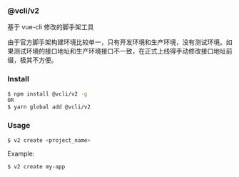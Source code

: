 ### @vcli/v2

基于 vue-cli 修改的脚手架工具

由于官方脚手架构建环境比较单一，只有开发环境和生产环境，没有测试环境。如果测试环境的接口地址和生产环境接口不一致，在正式上线得手动修改接口地址前缀，极其不方便。

### Install
``` bash
$ npm install @vcli/v2 -g
OR
$ yarn global add @vcli/v2
```

### Usage

``` bash
$ v2 create <project_name>
```

Example:
``` bash
$ v2 create my-app
```